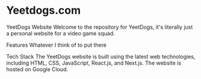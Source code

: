 # Yeetdogs.com

YeetDogs Website
Welcome to the repository for YeetDogs, it's literally just a personal website for a video game squad.

Features
Whatever I think of to put there

Tech Stack
The YeetDogs website is built using the latest web technologies, including HTML, CSS, JavaScript, React.js, and Next.js.
The website is hosted on Google Cloud.
